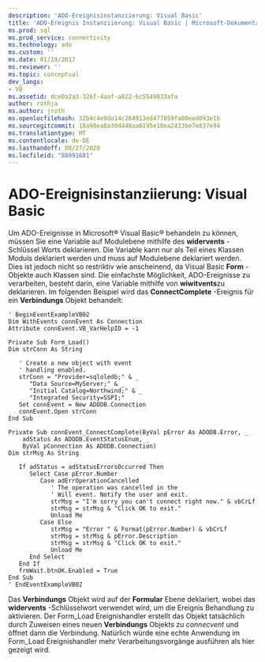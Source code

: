```yaml
---
description: 'ADO-Ereignisinstanziierung: Visual Basic'
title: 'ADO-Ereignis Instanziierung: Visual Basic | Microsoft-Dokumentation'
ms.prod: sql
ms.prod_service: connectivity
ms.technology: ado
ms.custom: ''
ms.date: 01/19/2017
ms.reviewer: ''
ms.topic: conceptual
dev_langs:
- VB
ms.assetid: dce0a2a3-326f-4aaf-a822-6c5549833afa
author: rothja
ms.author: jroth
ms.openlocfilehash: 32b4c4e9da14c264913ed477059fa00eed093e1b
ms.sourcegitcommit: 18a98ea6a30d448aa6195e10ea2413be7e837e94
ms.translationtype: MT
ms.contentlocale: de-DE
ms.lasthandoff: 08/27/2020
ms.locfileid: "88991681"
---
```

# <a name="ado-event-instantiation-visual-basic"></a>ADO-Ereignisinstanziierung: Visual Basic
Um ADO-Ereignisse in Microsoft® Visual Basic® behandeln zu können, müssen Sie eine Variable auf Modulebene mithilfe des **widervents** -Schlüssel Worts deklarieren. Die Variable kann nur als Teil eines Klassen Moduls deklariert werden und muss auf Modulebene deklariert werden. Dies ist jedoch nicht so restriktiv wie anscheinend, da Visual Basic **Form** -Objekte auch Klassen sind. Die einfachste Möglichkeit, ADO-Ereignisse zu verarbeiten, besteht darin, eine Variable mithilfe von **wiwitvents**zu deklarieren. Im folgenden Beispiel wird das **ConnectComplete** -Ereignis für ein **Verbindungs** Objekt behandelt:  
  
```  
' BeginEventExampleVB02  
Dim WithEvents connEvent As Connection  
Attribute connEvent.VB_VarHelpID = -1  
  
Private Sub Form_Load()  
Dim strConn As String  
  
   ' Create a new object with event  
   ' handling enabled.  
   strConn = "Provider=sqloledb;" & _  
      "Data Source=MyServer;" & _  
      "Initial Catalog=Northwind;" & _  
      "Integrated Security=SSPI;"  
   Set connEvent = New ADODB.Connection  
   connEvent.Open strConn  
End Sub  
  
Private Sub connEvent_ConnectComplete(ByVal pError As ADODB.Error, _  
    adStatus As ADODB.EventStatusEnum, _  
    ByVal pConnection As ADODB.Connection)  
Dim strMsg As String  
  
   If adStatus = adStatusErrorsOccurred Then  
      Select Case pError.Number  
         Case adErrOperationCancelled  
            ' The operation was cancelled in the  
            ' Will event. Notify the user and exit.  
            strMsg = "I'm sorry you can't connect right now." & vbCrLf  
            strMsg = strMsg & "Click OK to exit."  
            Unload Me  
         Case Else  
            strMsg = "Error " & Format(pError.Number) & vbCrLf  
            strMsg = strMsg & pError.Description  
            strMsg = strMsg & "Click OK to exit."  
            Unload Me  
      End Select  
   End If  
   frmWait.btnOK.Enabled = True  
End Sub  
' EndEventExampleVB02  
```  
  
 Das **Verbindungs** Objekt wird auf der **Formular** Ebene deklariert, wobei das **widervents** -Schlüsselwort verwendet wird, um die Ereignis Behandlung zu aktivieren. Der Form_Load Ereignishandler erstellt das Objekt tatsächlich durch Zuweisen eines neuen **Verbindungs** Objekts zu *connecvent* und öffnet dann die Verbindung. Natürlich würde eine echte Anwendung im Form_Load Ereignishandler mehr Verarbeitungsvorgänge ausführen als hier gezeigt wird.

